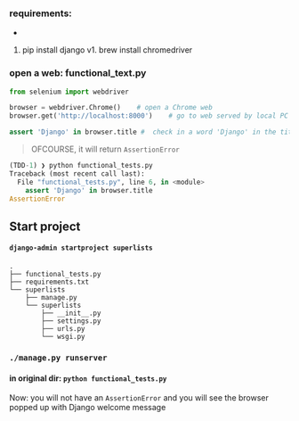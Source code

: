 ### requirements:
-
1. pip install django
v1. brew install chromedriver

### open a web: functional_text.py
```python
from selenium import webdriver

browser = webdriver.Chrome()	# open a Chrome web
browser.get('http://localhost:8000')	# go to web served by local PC

assert 'Django' in browser.title #  check in a word 'Django' in the title
```

> OFCOURSE, it will return `AssertionError`

```python
(TDD-1) ❯ python functional_tests.py
Traceback (most recent call last):
  File "functional_tests.py", line 6, in <module>
    assert 'Django' in browser.title
AssertionError
```
## Start project
#### `django-admin startproject superlists`

```
.
├── functional_tests.py
├── requirements.txt
└── superlists
    ├── manage.py
    └── superlists
        ├── __init__.py
        ├── settings.py
        ├── urls.py
        └── wsgi.py
```
### `./manage.py runserver`
#### in original dir: `python functional_tests.py`
Now: you will not have an `AssertionError` and you will see the browser popped up with Django welcome message


